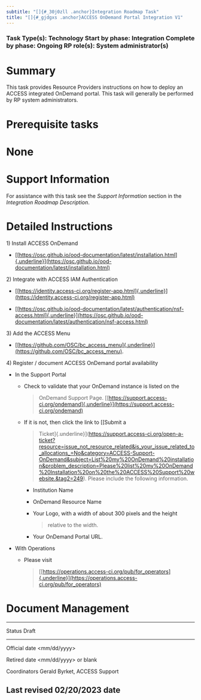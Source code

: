 ```yaml
---
subtitle: "[]{#_30j0zll .anchor}Integration Roadmap Task"
title: "[]{#_gjdgxs .anchor}ACCESS OnDemand Portal Integration V1"
---
```


### Task Type(s): Technology Start by phase: Integration Complete by phase: Ongoing RP role(s): System administrator(s)

# Summary

This task provides Resource Providers instructions on how to deploy an
ACCESS integrated OnDemand portal. This task will generally be performed
by RP system administrators.

# Prerequisite tasks

# None

# Support Information

For assistance with this task see the *Support Information* section in
the *Integration Roadmap Description*.

# Detailed Instructions

1\) Install ACCESS OnDemand

-   [[https://osc.github.io/ood-documentation/latest/installation.html]{.underline}](https://osc.github.io/ood-documentation/latest/installation.html)

2\) Integrate with ACCESS IAM Authentication

-   [[https://identity.access-ci.org/register-app.html]{.underline}](https://identity.access-ci.org/register-app.html)

-   [[https://osc.github.io/ood-documentation/latest/authentication/nsf-access.html]{.underline}](https://osc.github.io/ood-documentation/latest/authentication/nsf-access.html)

3\) Add the ACCESS Menu

-   [[https://github.com/OSC/bc_access_menu]{.underline}](https://github.com/OSC/bc_access_menu).

4\) Register / document ACCESS OnDemand portal availability

-   In the Support Portal

    -   Check to validate that your OnDemand instance is listed on the
        > OnDemand Support Page.
        > [[https://support.access-ci.org/ondemand]{.underline}](https://support.access-ci.org/ondemand)

    -   If it is not, then click the link to [[Submit a
        > Ticket]{.underline}](https://support.access-ci.org/open-a-ticket?resource=issue_not_resource_related&is_your_issue_related_to_allocations_=No&category=ACCESS-Support-OnDemand&subject=List%20my%20OnDemand%20installation&problem_description=Please%20list%20my%20OnDemand%20Installation%20on%20the%20ACCESS%20Support%20website.&tag2=249).
        > Please include the following information.

        -   Institution Name

        -   OnDemand Resource Name

        -   Your Logo, with a width of about 300 pixels and the height
            > relative to the width.

        -   Your OnDemand Portal URL.

-   With Operations

    -   Please visit
        > [[https://operations.access-ci.org/pub/for_operators]{.underline}](https://operations.access-ci.org/pub/for_operators)

# Document Management

  -----------------------------------------------------------------------
  Status           Draft
  ---------------- ------------------------------------------------------
  Official date    \<mm/dd/yyyy\>

  Retired date     \<mm/dd/yyyy\> or blank

  Coordinators     Gerald Byrket, ACCESS Support

  Last revised     02/20/2023
  date             
  -----------------------------------------------------------------------
